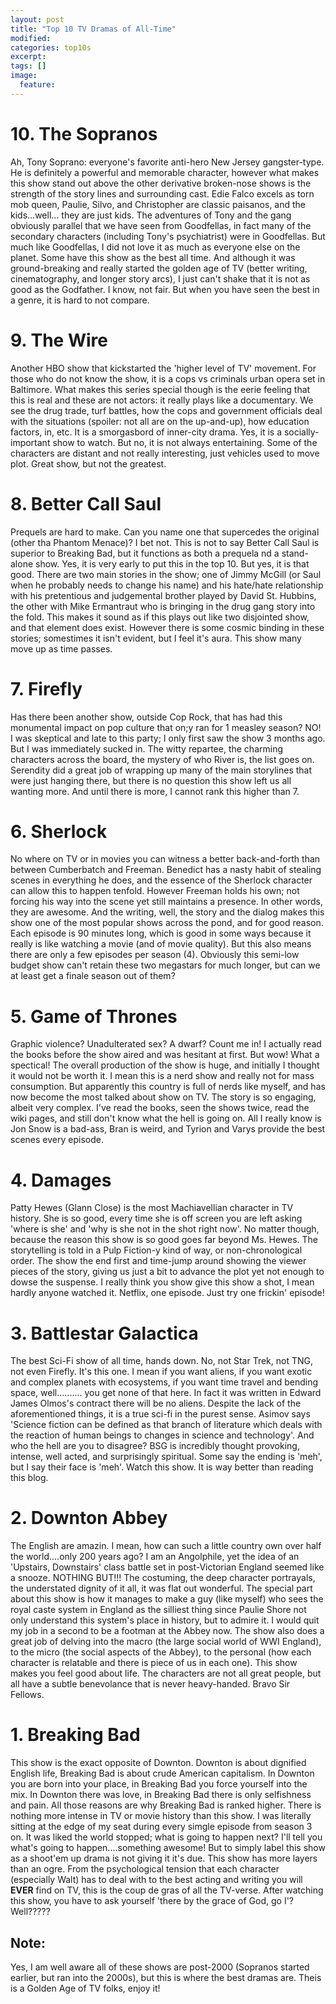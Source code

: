 ```yaml
---
layout: post
title: "Top 10 TV Dramas of All-Time"
modified:
categories: top10s
excerpt:
tags: []
image:
  feature:
---
```


# 10. The Sopranos
Ah, Tony Soprano: everyone's favorite anti-hero New Jersey gangster-type. He is definitely a powerful and memorable character, however what makes this show stand out above the other derivative broken-nose shows is the strength of the story lines and surrounding cast. Edie Falco excels as torn mob queen, Paulie, Silvo, and Christopher are classic paisanos, and the kids...well... they are just kids. The adventures of Tony and the gang obviously parallel that we have seen from Goodfellas, in fact many of the secondary characters (including Tony's psychiatrist) were in Goodfellas. 
But much like Goodfellas, I did not love it as much as everyone else on the planet. Some have this show as the best all time. And although it was ground-breaking and really started the golden age of TV (better writing, cinematography, and longer story arcs), I just can't shake that it is not as good as the Godfather. I know, not fair. But when you have seen the best in a genre, it is hard to not compare.


# 9. The Wire
Another HBO show that kickstarted the 'higher level of TV' movement. For those who do not know the show, it is a cops vs criminals urban opera set in Baltimore. What makes this series special though is the eerie feeling that this is real and these are not actors: it really plays like a documentary. We see the drug trade, turf battles, how the cops and government officials deal with the situations (spoiler: not all are on the up-and-up), how education factors, in, etc. It is a smorgasbord of inner-city drama. Yes, it is a socially-important show to watch. But no, it is not always entertaining. Some of the characters are distant and not really interesting, just vehicles used to move plot. Great show, but not the greatest.

# 8. Better Call Saul
Prequels are hard to make. Can you name one that supercedes the original (other tha Phantom Menace)? I bet not. This is not to say Better Call Saul is superior to Breaking Bad, but it functions as both a prequela nd a stand-alone show. Yes, it is very early to put this in the top 10. But yes, it is that good. 
There are two main stories in the show; one of Jimmy McGill (or Saul when he probably needs to change his name) and his hate/hate relationship with his pretentious and judgemental brother played by David St. Hubbins, the other with Mike Ermantraut who is bringing in the drug gang story into the fold. This makes it sound as if this plays out like two disjointed show, and that element does exist. However there is some cosmic binding in these stories; somestimes it isn't evident, but I feel it's aura. This show many move up as time passes.

# 7. Firefly
Has there been another show, outside Cop Rock, that has had this monumental impact on pop culture that on;y ran for 1 measley season? NO! I was skeptical and late to this party; I only first saw the show 3 months ago. But I was immediately sucked in. The witty repartee, the charming characters across the board, the mystery of who River is, the list goes on. Serendity did a great job of wrapping up many of the main storylines that were just hanging there, but there is no question this show left us all wanting more. And until there is more, I cannot rank this higher than 7.

# 6. Sherlock
No where on TV or in movies you can witness a better back-and-forth than between Cumberbatch and Freeman. Benedict has a nasty habit of stealing scenes in everything he does, and the essence of the Sherlock character can allow this to happen tenfold. However Freeman holds his own; not forcing his way into the scene yet still maintains a presence. In other words, they are awesome. And the writing, well, the story and the dialog makes this show one of the most popular shows across the pond, and for good reason. Each episode is 90 minutes long, which is good in some ways because it really is like watching a movie (and of movie quality). But this also means there are only a few episodes per season (4). Obviously this semi-low budget show can't retain these two megastars for much longer, but can we at least get a finale season out of them?

# 5. Game of Thrones
Graphic violence? Unadulterated sex? A dwarf? Count me in! 
I actually read the books before the show aired and was hesitant at first. But wow! What a spectical! The overall production of the show is huge, and initially I thought it would not be worth it. I mean this is a nerd show and really not for mass consumption. But apparently this country is full of nerds like myself, and has now become the most talked about show on TV. 
The story is so engaging, albeit very complex. I've read the books, seen the shows twice, read the wiki pages, and still don't know what the hell is going on. All I really know is Jon Snow is a bad-ass, Bran is weird, and Tyrion and Varys provide the best scenes every episode. 


# 4. Damages 
Patty Hewes (Glann Close) is the most Machiavellian character in TV history. She is so good, every time she is off screen you are left asking 'where is she' and 'why is she not in the shot right now'. No matter though, because the reason this show is so good goes far beyond Ms. Hewes. The storytelling is told in a Pulp Fiction-y kind of way, or non-chronological order. The show the end first and time-jump around showing the viewer pieces of the story, giving us just a bit to advance the plot yet not enough to dowse the suspense. I really think you show give this show a shot, I mean hardly anyone watched it. Netflix, one episode. Just try one frickin' episode!

# 3. Battlestar Galactica
The best Sci-Fi show of all time, hands down. No, not Star Trek, not TNG, not even Firefly. It's this one. 
I mean if you want aliens, if you want exotic and complex planets with ecosystems, if you want time travel and bending space, well.......... you get none of that here. In fact it was written in Edward James Olmos's contract there will be no aliens. Despite the lack of the aforementioned things, it is a true sci-fi in the purest sense. Asimov says 'Science fiction can be defined as that branch of literature which deals with the reaction of human beings to changes in science and technology'. And who the hell are you to disagree? BSG is incredibly thought provoking, intense, well acted, and surprisingly spiritual. Some say the ending is 'meh', but I say their face is 'meh'. Watch this show. It is way better than reading this blog.

# 2. Downton Abbey
The English are amazin. I mean, how can such a little country own over half the world....only 200 years ago? I am an Angolphile, yet the idea of an 'Upstairs, Downstairs' class battle set in post-Victorian England seemed like a snooze. NOTHING BUT!!!
The costuming, the deep character portrayals, the understated dignity of it all, it was flat out wonderful. 
The special part about this show is how it manages to make a guy (like myself) who sees the royal caste system in England as the silliest thing since Paulie Shore not only understand this system's place in history, but to admire it. I would quit my job in a second to be a footman at the Abbey now. 
The show also does a great job of delving into the macro (the large social world of WWI England), to the micro (the social aspects of the Abbey), to the personal (how each character is relatable and there is piece of us in each one). 
This show makes you feel good about life. The characters are not all great people, but all have a subtle benevolance that is never heavy-handed. Bravo Sir Fellows.



# 1. Breaking Bad
This show is the exact opposite of Downton. Downton is about dignified English life, Breaking Bad is about crude American capitalism. In Downton you are born into your place, in Breaking Bad you force yourself into the mix. In Downton there was love, in Breaking Bad there is only selfishness and pain. All those reasons are why Breaking Bad is ranked higher.
There is nothing more intense in TV or movie history than this show. I was literally sitting at the edge of my seat during every simgle episode from season 3 on. It was liked the world stopped; what is going to happen next? I'll tell you what's going to happen....something awesome! 
But to simply label this show as a shoot'em up drama is not giving it it's due. This show has more layers than an ogre. From the psychological tension that each character (especially Walt) has to deal with to the best acting and writing you will **EVER** find on TV, this is the coup de gras of all the TV-verse. After watching this show, you have to ask yourself 'there by the grace of God, go I'? Well?????


## Note:

Yes, I am well aware all of these shows are post-2000 (Sopranos started earlier, but ran into the 2000s), but this is where the best dramas are. Theis is a Golden Age of TV folks, enjoy it!
